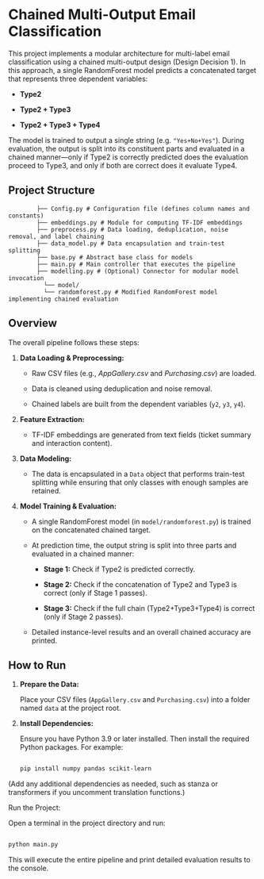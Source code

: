 # Chained Multi-Output Email Classification
 
This project implements a modular architecture for multi-label email classification using a chained multi-output design (Design Decision 1). In this approach, a single RandomForest model predicts a concatenated target that represents three dependent variables:

- **Type2**  

- **Type2 + Type3**  

- **Type2 + Type3 + Type4**
 
The model is trained to output a single string (e.g. `"Yes+No+Yes"`). During evaluation, the output is split into its constituent parts and evaluated in a chained manner—only if Type2 is correctly predicted does the evaluation proceed to Type3, and only if both are correct does it evaluate Type4.
 
## Project Structure
 
``` project/ 
        ├── Config.py # Configuration file (defines column names and constants) 
        ├── embeddings.py # Module for computing TF-IDF embeddings 
        ├── preprocess.py # Data loading, deduplication, noise removal, and label chaining 
        ├── data_model.py # Data encapsulation and train-test splitting 
        ├── base.py # Abstract base class for models 
        ├── main.py # Main controller that executes the pipeline 
        ├── modelling.py # (Optional) Connector for modular model invocation 
          └── model/ 
          └── randomforest.py # Modified RandomForest model implementing chained evaluation 
 ```

## Overview
 
The overall pipeline follows these steps:

1. **Data Loading & Preprocessing:**  

   - Raw CSV files (e.g., *AppGallery.csv* and *Purchasing.csv*) are loaded.

   - Data is cleaned using deduplication and noise removal.

   - Chained labels are built from the dependent variables (`y2`, `y3`, `y4`).
 
2. **Feature Extraction:**  

   - TF-IDF embeddings are generated from text fields (ticket summary and interaction content).
 
3. **Data Modeling:**  

   - The data is encapsulated in a `Data` object that performs train-test splitting while ensuring that only classes with enough samples are retained.
 
4. **Model Training & Evaluation:**  

   - A single RandomForest model (in `model/randomforest.py`) is trained on the concatenated chained target.

   - At prediction time, the output string is split into three parts and evaluated in a chained manner:

     - **Stage 1:** Check if Type2 is predicted correctly.

     - **Stage 2:** Check if the concatenation of Type2 and Type3 is correct (only if Stage 1 passes).

     - **Stage 3:** Check if the full chain (Type2+Type3+Type4) is correct (only if Stage 2 passes).

   - Detailed instance-level results and an overall chained accuracy are printed.
 
## How to Run
 
1. **Prepare the Data:**  

   Place your CSV files (`AppGallery.csv` and `Purchasing.csv`) into a folder named `data` at the project root.
 
2. **Install Dependencies:**  

   Ensure you have Python 3.9 or later installed. Then install the required Python packages. For example:

   ```bash

   pip install numpy pandas scikit-learn

(Add any additional dependencies as needed, such as stanza or transformers if you uncomment translation functions.)
 
Run the Project:

Open a terminal in the project directory and run:
 
  ```bash
  
  python main.py
```
This will execute the entire pipeline and print detailed evaluation results to the console.
 
